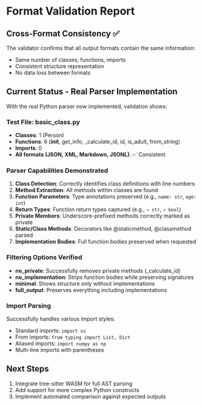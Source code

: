 # Format Validation Report

## Cross-Format Consistency ✅

The validator confirms that all output formats contain the same information:
- Same number of classes, functions, imports
- Consistent structure representation  
- No data loss between formats

## Current Status - Real Parser Implementation

With the real Python parser now implemented, validation shows:

### Test File: basic_class.py
- **Classes**: 1 (Person)
- **Functions**: 6 (__init__, get_info, _calculate_id, id, is_adult, from_string)
- **Imports**: 0
- **All formats (JSON, XML, Markdown, JSONL)**: ✅ Consistent

### Parser Capabilities Demonstrated
1. **Class Detection**: Correctly identifies class definitions with line numbers
2. **Method Extraction**: All methods within classes are found
3. **Function Parameters**: Type annotations preserved (e.g., `name: str`, `age: int`)
4. **Return Types**: Function return types captured (e.g., `→ str`, `→ bool`)
5. **Private Members**: Underscore-prefixed methods correctly marked as private
6. **Static/Class Methods**: Decorators like @staticmethod, @classmethod parsed
7. **Implementation Bodies**: Full function bodies preserved when requested

### Filtering Options Verified
- **no_private**: Successfully removes private methods (_calculate_id)
- **no_implementation**: Strips function bodies while preserving signatures
- **minimal**: Shows structure only without implementations
- **full_output**: Preserves everything including implementations

### Import Parsing
Successfully handles various import styles:
- Standard imports: `import os`
- From imports: `from typing import List, Dict`
- Aliased imports: `import numpy as np`
- Multi-line imports with parentheses

## Next Steps
1. Integrate tree-sitter WASM for full AST parsing
2. Add support for more complex Python constructs
3. Implement automated comparison against expected outputs